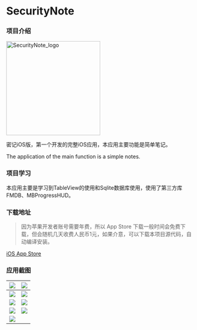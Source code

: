 # SecurityNote
### 项目介绍

<img src="logo.png" width="250" height:auto alt="SecurityNote_logo"/>

密记iOS版，第一个开发的完整iOS应用，本应用主要功能是简单笔记。

The application of the main function is a simple notes.

### 项目学习
本应用主要是学习到TableView的使用和Sqlite数据库使用，使用了第三方库FMDB、MBProgressHUD。

### 下载地址
> 因为苹果开发者账号需要年费，所以 App Store 下载一般时间会免费下载，但会随机几天收费人民币1元，如果介意，可以下载本项目源代码，自动编译安装。


[iOS App Store](https://itunes.apple.com/cn/app/inotes/id925021570?l=zh&ls=1&mt=8&action=write-review)


### 应用截图

| ![](screenshot/01.png) | ![](screenshot/02.png) |
| ----- | ----- |
| ![](screenshot/03.png) | ![](screenshot/04.png) |
| ![](screenshot/05.png) | ![](screenshot/06.png) |
| ![](screenshot/07.png) | ![](screenshot/08.png) |
| ![](screenshot/09.png) |  |
